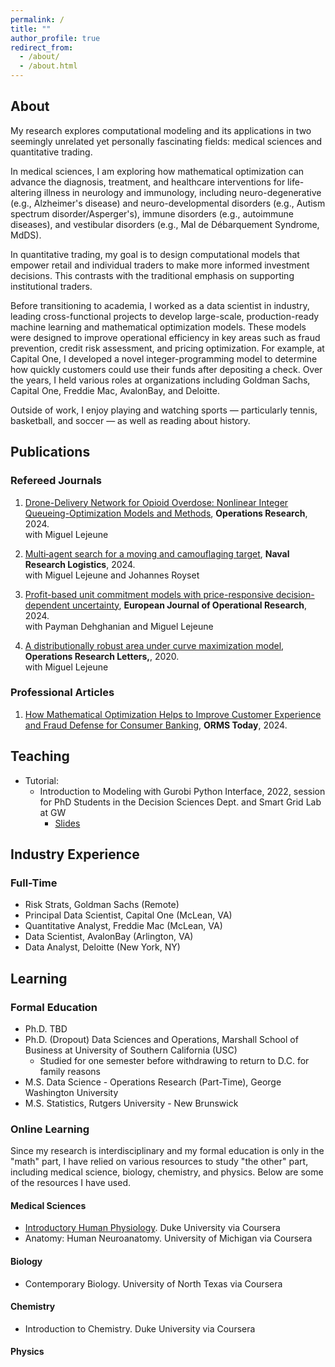 ```yaml
---
permalink: /
title: ""
author_profile: true
redirect_from: 
  - /about/
  - /about.html
---
```


## About <a id="about"></a>

My research explores computational modeling and its applications in two seemingly unrelated yet personally fascinating fields: medical sciences and quantitative trading.

In medical sciences, I am exploring how mathematical optimization can advance the diagnosis, treatment, and healthcare interventions for life-altering illness in neurology and immunology, including neuro-degenerative (e.g., Alzheimer's disease) and neuro-developmental disorders (e.g., Autism spectrum disorder/Asperger's), immune disorders (e.g., autoimmune diseases), and vestibular disorders (e.g., Mal de Débarquement Syndrome, MdDS).

In quantitative trading, my goal is to design computational models that empower retail and individual traders to make more informed investment decisions. This contrasts with the traditional emphasis on supporting institutional traders.

Before transitioning to academia, I worked as a data scientist in industry, leading cross-functional projects to develop large-scale, production-ready machine learning and mathematical optimization models. These models were designed to improve operational efficiency in key areas such as fraud prevention, credit risk assessment, and pricing optimization. For example, at Capital One, I developed a novel integer-programming model to determine how quickly customers could use their funds after depositing a check. Over the years, I held various roles at organizations including Goldman Sachs, Capital One, Freddie Mac, AvalonBay, and Deloitte.

Outside of work, I enjoy playing and watching sports — particularly tennis, basketball, and soccer — as well as reading about history.
   
## Publications <a id="publications"></a>

### Refereed Journals
1. [Drone-Delivery Network for Opioid Overdose: Nonlinear Integer Queueing-Optimization Models and Methods](https://pubsonline.informs.org/doi/10.1287/opre.2022.0489), **Operations Research**, 2024. \
   with Miguel Lejeune

2. [Multi‐agent search for a moving and camouflaging target](https://onlinelibrary.wiley.com/doi/abs/10.1002/nav.22160), **Naval Research Logistics**, 2024. \
   with Miguel Lejeune and Johannes Royset 

3. [Profit-based unit commitment models with price-responsive decision-dependent uncertainty](), **European Journal of Operational Research**, 2024. \
   with Payman Dehghanian and Miguel Lejeune 

4. [A distributionally robust area under curve maximization model](), **Operations Research Letters,**, 2020. \
   with Miguel Lejeune

### Professional Articles

1. [How Mathematical Optimization Helps to Improve Customer Experience and Fraud Defense for Consumer Banking](https://pubsonline.informs.org/do/10.1287/orms.2024.03.12/full/), **ORMS Today**, 2024. 

<!--
 **Popular news coverage** for some of my research: 
 - GW Today: [Drones Could Transform Emergency Response to Opioid Overdoses](https://gwtoday.gwu.edu/drones-could-transform-emergency-response-opioid-overdoses)
-->

## Teaching <a id="teaching"></a>

- Tutorial:
    - Introduction to Modeling with Gurobi Python Interface, 2022, session for PhD Students in the Decision Sciences Dept. and Smart Grid Lab at GW
      - [Slides](https://github.com/wenbo5565/wenbo5565.github.io/blob/master/_teaching/Intro.%20to%20Modeling%20with%20Gurobi%20Python%20Interface.pdf)
     
## Industry Experience <a id="industry"></a>

### Full-Time
- Risk Strats, Goldman Sachs (Remote)
- Principal Data Scientist, Capital One (McLean, VA)
- Quantitative Analyst, Freddie Mac (McLean, VA)
- Data Scientist, AvalonBay (Arlington, VA)
- Data Analyst, Deloitte (New York, NY)

<!--
### Internship
- Audit Intern, PwC (Hong Kong)
- Audit Intern, RSM/McGladrey (Chicago, IL)
-->

## Learning <a id="learning"></a>

### Formal Education
- Ph.D. TBD
- Ph.D. (Dropout) Data Sciences and Operations, Marshall School of Business at University of Southern California (USC)
  - Studied for one semester before withdrawing to return to D.C. for family reasons
- M.S. Data Science - Operations Research (Part-Time), George Washington University
- M.S. Statistics, Rutgers University - New Brunswick

### Online Learning
Since my research is interdisciplinary and my formal education is only in the "math" part, I have relied on various resources to study "the other" part, including medical science, biology, chemistry, and physics. Below are some of the resources I have used.

#### Medical Sciences
- [Introductory Human Physiology](https://www.coursera.org/learn/physiology). Duke University via Coursera
- Anatomy: Human Neuroanatomy. University of Michigan via Coursera
  
#### Biology
- Contemporary Biology. University of North Texas via Coursera
  
#### Chemistry
- Introduction to Chemistry. Duke University via Coursera

#### Physics
